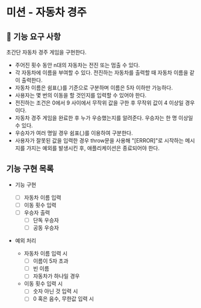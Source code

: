 # 미션 - 자동차 경주

## 🚀 기능 요구 사항

초간단 자동차 경주 게임을 구현한다.

- 주어진 횟수 동안 n대의 자동차는 전진 또는 멈출 수 있다.
- 각 자동차에 이름을 부여할 수 있다. 전진하는 자동차를 출력할 때 자동차 이름을 같이 출력한다.
- 자동차 이름은 쉼표(,)를 기준으로 구분하며 이름은 5자 이하만 가능하다.
- 사용자는 몇 번의 이동을 할 것인지를 입력할 수 있어야 한다.
- 전진하는 조건은 0에서 9 사이에서 무작위 값을 구한 후 무작위 값이 4 이상일 경우이다.
- 자동차 경주 게임을 완료한 후 누가 우승했는지를 알려준다. 우승자는 한 명 이상일 수 있다.
- 우승자가 여러 명일 경우 쉼표(,)를 이용하여 구분한다.
- 사용자가 잘못된 값을 입력한 경우 throw문을 사용해 "[ERROR]"로 시작하는 메시지를 가지는 예외를 발생시킨 후, 애플리케이션은 종료되어야 한다.

## 기능 구현 목록

- 기능 구현

  - [ ] 자동차 이름 입력
  - [ ] 이동 횟수 입력
  - [ ] 우승자 출력
    - [ ] 단독 우승자
    - [ ] 공동 우승자

- 예외 처리
  - 자동차 이름 입력 시
    - [ ] 이름이 5자 초과
    - [ ] 빈 이름
    - [ ] 자동차가 하나일 경우
  - 이동 횟수 입력 시
    - [ ] 숫자 아닌 것 입력 시
    - [ ] 0 혹은 음수, 무한값 입력 시
